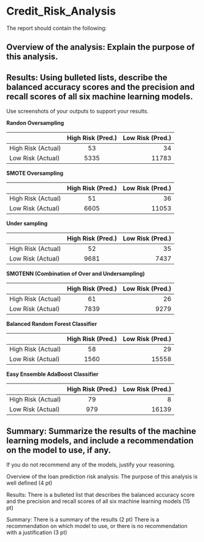 # Credit_Risk_Analysis


The report should contain the following:
## Overview of the analysis: Explain the purpose of this analysis.

## Results: Using bulleted lists, describe the balanced accuracy scores and the precision and recall scores of all six machine learning models. 

Use screenshots of your outputs to support your results.


**Randon Oversampling**

|               |  High Risk (Pred.)          | Low Risk (Pred.)  |
| ------------- |:-------------:| -----:|
| High Risk (Actual)     | 53 | 34 |
| Low Risk (Actual)   | 5335      |   11783 |      
       
       
**SMOTE Oversampling**     
  
 
|               |  High Risk (Pred.)          | Low Risk (Pred.)  |
| ------------- |:-------------:| -----:|
| High Risk (Actual)     | 51 | 36 |
| Low Risk (Actual)   | 6605      |   11053 |


**Under sampling**

|               |  High Risk (Pred.)          | Low Risk (Pred.)  |
| ------------- |:-------------:| -----:|
| High Risk (Actual)     | 52 | 35|
| Low Risk (Actual)   | 9681      |   7437 |


**SMOTENN (Combination of Over and Undersampling)**

|               |  High Risk (Pred.)          | Low Risk (Pred.)  |
| ------------- |:-------------:| -----:|
| High Risk (Actual)     | 61 | 26 |
| Low Risk (Actual)   | 7839      |   9279 |

**Balanced Random Forest Classifier**

|               |  High Risk (Pred.)          | Low Risk (Pred.)  |
| ------------- |:-------------:| -----:|
| High Risk (Actual)     | 58 | 29 |
| Low Risk (Actual)   | 1560     |   15558 |

**Easy Ensemble AdaBoost Classifier**

|               |  High Risk (Pred.)          | Low Risk (Pred.)  |
| ------------- |:-------------:| -----:|
| High Risk (Actual)     | 79 | 8 |
| Low Risk (Actual)   | 979      |   16139 |


## Summary: Summarize the results of the machine learning models, and include a recommendation on the model to use, if any. 

If you do not recommend any of the models, justify your reasoning.

Overview of the loan prediction risk analysis:
The purpose of this analysis is well defined (4 pt)

Results:
There is a bulleted list that describes the balanced accuracy score and the precision and recall scores of all six machine learning models (15 pt)

Summary:
There is a summary of the results (2 pt)
There is a recommendation on which model to use, or there is no recommendation with a justification (3 pt)
